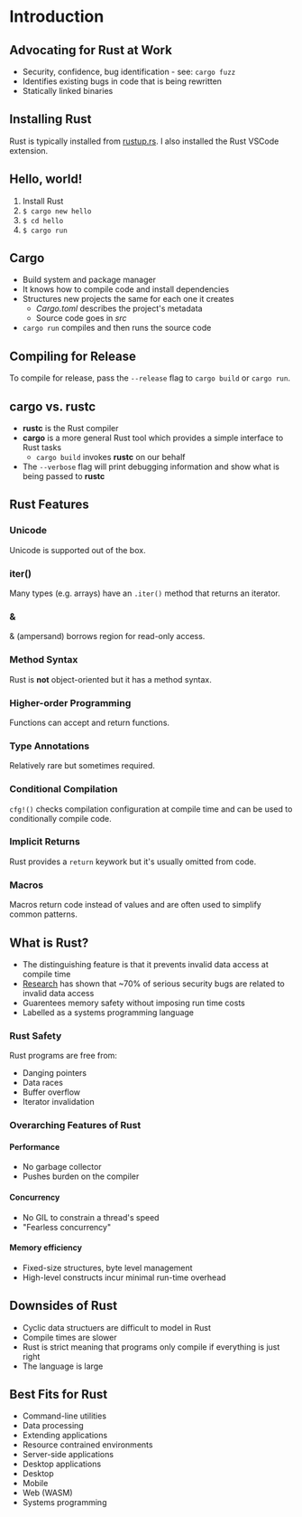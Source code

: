 # Introduction

## Advocating for Rust at Work
- Security, confidence, bug identification - see: `cargo fuzz`
- Identifies existing bugs in code that is being rewritten
- Statically linked binaries

## Installing Rust
Rust is typically installed from [rustup.rs](https://rustup.rs). I also installed the Rust VSCode extension.

## Hello, world!
1. Install Rust
2. `$ cargo new hello`
3. `$ cd hello`
4. `$ cargo run`

## Cargo
- Build system and package manager
- It knows how to compile code and install dependencies
- Structures new projects the same for each one it creates
    - *Cargo.toml* describes the project's metadata
    - Source code goes in *src*
- `cargo run` compiles and then runs the source code

## Compiling for Release
To compile for release, pass the `--release` flag to `cargo build` or `cargo run`.

## cargo vs. rustc
- **rustc** is the Rust compiler
- **cargo** is a more general Rust tool which provides a simple interface to Rust tasks
    - `cargo build` invokes **rustc** on our behalf
- The `--verbose` flag will print debugging information and show what is being passed to **rustc**

## Rust Features
### Unicode
Unicode is supported out of the box.

### iter()
Many types (e.g. arrays) have an `.iter()` method that returns an iterator.

### &
& (ampersand) borrows region for read-only access.

### Method Syntax
Rust is **not** object-oriented but it has a method syntax.

### Higher-order Programming
Functions can accept and return functions.

### Type Annotations
Relatively rare but sometimes required.

### Conditional Compilation
`cfg!()` checks compilation configuration at compile time and can be used to conditionally compile code.

### Implicit Returns
Rust provides a `return` keywork but it's usually omitted from code.

### Macros
Macros return code instead of values and are often used to simplify common patterns.

## What is Rust?
- The distinguishing feature is that it prevents invalid data access at compile time
- [Research](https://msrc-blog.microsoft.com/2019/07/18/we-need-a-safer-systems-programming-language/) has shown that ~70% of serious security bugs are related to invalid data access
- Guarentees memory safety without imposing run time costs
- Labelled as a systems programming language

### Rust Safety
Rust programs are free from:
- Danging pointers
- Data races
- Buffer overflow
- Iterator invalidation

### Overarching Features of Rust
#### Performance
- No garbage collector
- Pushes burden on the compiler
  
#### Concurrency
- No GIL to constrain a thread's speed
- "Fearless concurrency"

#### Memory efficiency
- Fixed-size structures, byte level management
- High-level constructs incur minimal run-time overhead

## Downsides of Rust
- Cyclic data structuers are difficult to model in Rust
- Compile times are slower
- Rust is strict meaning that programs only compile if everything is just right
- The language is large

## Best Fits for Rust
- Command-line utilities
- Data processing
- Extending applications
- Resource contrained environments
- Server-side applications
- Desktop applications
- Desktop
- Mobile
- Web (WASM)
- Systems programming